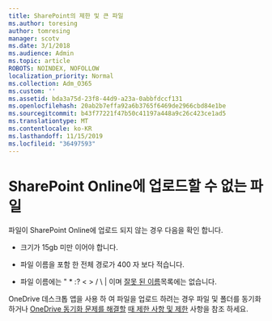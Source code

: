 ```yaml
---
title: SharePoint의 제한 및 큰 파일
ms.author: toresing
author: tomresing
manager: scotv
ms.date: 3/1/2018
ms.audience: Admin
ms.topic: article
ROBOTS: NOINDEX, NOFOLLOW
localization_priority: Normal
ms.collection: Adm_O365
ms.custom: ''
ms.assetid: bda3a75d-23f8-44d9-a23a-0abbfdccf131
ms.openlocfilehash: 20ab2b7effa92a6b3765f6469de2966cbd84e1be
ms.sourcegitcommit: b43f77221f47b50c41197a448a9c26c423ce1ad5
ms.translationtype: MT
ms.contentlocale: ko-KR
ms.lasthandoff: 11/15/2019
ms.locfileid: "36497593"
---
```

# <a name="files-that-cant-be-uploaded-to-sharepoint-online"></a>SharePoint Online에 업로드할 수 없는 파일

파일이 SharePoint Online에 업로드 되지 않는 경우 다음을 확인 합니다.
  
- 크기가 15gb 미만 이어야 합니다.
    
- 파일 이름을 포함 한 전체 경로가 400 자 보다 적습니다.
    
- 파일 이름에는 " \* :? \< \> / \ | 이며 [잘못 된 이름](https://go.microsoft.com/fwlink/?linkid=866430)목록에는 없습니다.
    
OneDrive 데스크톱 앱을 사용 하 여 파일을 업로드 하려는 경우 파일 및 폴더를 동기화 하거나 [OneDrive 동기화 문제를 해결할](https://go.microsoft.com/fwlink/?linkid=866431) [때 제한 사항 및 제한](http://go.microsoft.com/fwlink/p/?LinkID=717734) 사항을 참조 하세요.
  

